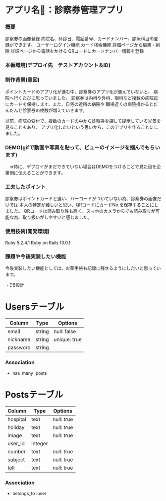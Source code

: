 # アプリ名：診察券管理アプリ

### 概要
診察券の画像登録
病院名、休診日、電話番号、カードナンバー、診療科目の登録ができます。
ユーザーログイン機能
カード検索機能
詳細ページから編集・削除
詳細ページから電話をかける
QRコードにカードナンバー情報を登録

### 本番環境(デプロイ先　テストアカウント＆ID)


### 制作背景(意図)
  ポイントカードのアプリ化が進む中、診察券のアプリ化が進んでいないと、
  病院へ行くたびに思っていました。
  診察券は内科や外科、眼科など複数の病院毎にカードを保持します、また、自宅の近所の病院や
  職場近くの病院掛かるとだんだんと診察券の枚数が増えていきます。

  以前、病院の受付で、複数のカードの中から診察券を探して提示している光景を見ることもあり、
  アプリ化したいという思いから、このアプリを作ることにしました。

### DEMO(gifで動画や写真を貼って、ビューのイメージを掴んでもらいます)
　⇒特に、デプロイがまだできていない場合はDEMOをつけることで見た目を企業側に伝えることができます。
### 工夫したポイント
  診察券はポイントカードと違い、バーコードがついていない為、診察券の画像だけでは
  本人の特定が難しいと思い、QRコードにカードNo.を保存することにしました。
  QRコードは読み取り性も高く、スマホのカメラからでも読み取りが可能な為、取り扱いがしやすいと感じました。

### 使用技術(開発環境)
  Ruby 5.2.4.1
  Ruby on Rails 13.0.1

### 課題や今後実装したい機能
  今後実装したい機能としては、お薬手帳も記録に残せるようにしたいと思っています。

・DB設計
# Usersテーブル
|Column|Type|Options|
|------|----|-------|
|email|string|null: false|
|nickname|string|unique: true|
|password|string|  |

### Association
- has_many :posts

# Postsテーブル
|Column|Type|Options|
|------|----|-------|
|hospital|text|null: true|
|holiday|text|null: true|
|image|text|null: true|
|user_id|integer| |
|number|text|null: true|
|subject|text|null: true|
|tell|text|null: true|

### Association
- belongs_to :user